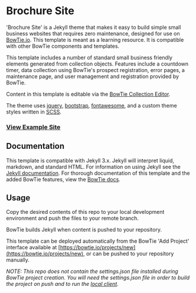 # Brochure Site

'Brochure Site' is a Jekyll theme that makes it easy to build simple small business websites that requires zero maintenance, designed for use on [BowTie.io](https://bowtie.io). This template is meant as a learning resource. It is compatible with other BowTie components and templates.

This template includes a number of standard small business friendly elements generated from collection objects. Features include a countdown timer, data collection using BowTie's prospect registration, error pages, a maintenance page, and user management and registration provided by BowTie.

Content in this template is editable via the [BowTie Collection Editor](https://bowtie.io/help/working-with-jekyll-collections-bowtie/).

The theme uses [jquery](https://jquery.com/), [bootstrap](http://getbootstrap.com/), [fontawesome](https://fortawesome.github.io/Font-Awesome/), and a custom theme styles written in [SCSS](http://sass-lang.com/).  

### [View Example Site](https://event.bowtied.io/)

## Documentation
This template is compatible with Jekyll 3.x. Jekyll will interpret liquid, markdown, and  standard HTML. For information on using Jekyll see the [Jekyll documentation](http://jekyllrb.com/). For thorough documentation of this template and the added BowTie features, view the [BowTie docs](https://bowtie.io/docs/#projects).

## Usage

Copy the desired contents of this repo to your local development environment and push the files to your remote branch.

BowTie builds Jekyll when content is pushed to your repository.

This template can be deployed automatically from the BowTie 'Add Project' interface available at [https://bowtie.io/projects/new](https://bowtie.io/projects/new), or can be pushed to your repository manually.  

_NOTE: This repo does not contain the settings.json file installed during BowTie project creation. You will need the settings.json file in order to build the project on push and to run the [local client](https://github.com/bowtie-io/bowtie-io)._
